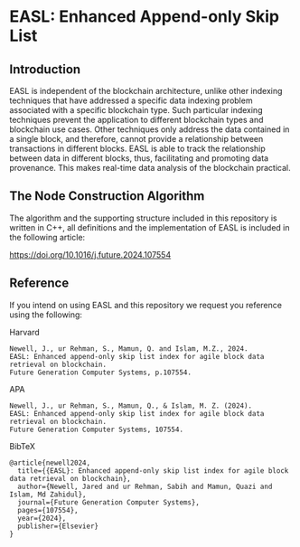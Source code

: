 # EASL: Enhanced Append-only Skip List

## Introduction
EASL is independent of the blockchain architecture, unlike other indexing techniques that have addressed a specific data indexing problem associated with a specific blockchain type. Such particular indexing techniques prevent the application to different blockchain types and blockchain use cases. Other techniques only address the data contained in a single block, and therefore, cannot provide a relationship between transactions in different blocks. EASL is able to track the relationship between data in different blocks, thus, facilitating and promoting data provenance. This makes real-time data analysis of the blockchain practical.

## The Node Construction Algorithm
The algorithm and the supporting structure included in this repository is written in C++, all definitions and the implementation of EASL is included in the following article:

https://doi.org/10.1016/j.future.2024.107554

## Reference
If you intend on using EASL and this repository we request you reference using the following:

Harvard
```
Newell, J., ur Rehman, S., Mamun, Q. and Islam, M.Z., 2024.
EASL: Enhanced append-only skip list index for agile block data retrieval on blockchain.
Future Generation Computer Systems, p.107554.
```

APA
```
Newell, J., ur Rehman, S., Mamun, Q., & Islam, M. Z. (2024).
EASL: Enhanced append-only skip list index for agile block data retrieval on blockchain.
Future Generation Computer Systems, 107554.
```

BibTeX
```
@article{newell2024,
  title={{EASL}: Enhanced append-only skip list index for agile block data retrieval on blockchain},
  author={Newell, Jared and ur Rehman, Sabih and Mamun, Quazi and Islam, Md Zahidul},
  journal={Future Generation Computer Systems},
  pages={107554},
  year={2024},
  publisher={Elsevier}
}
```
